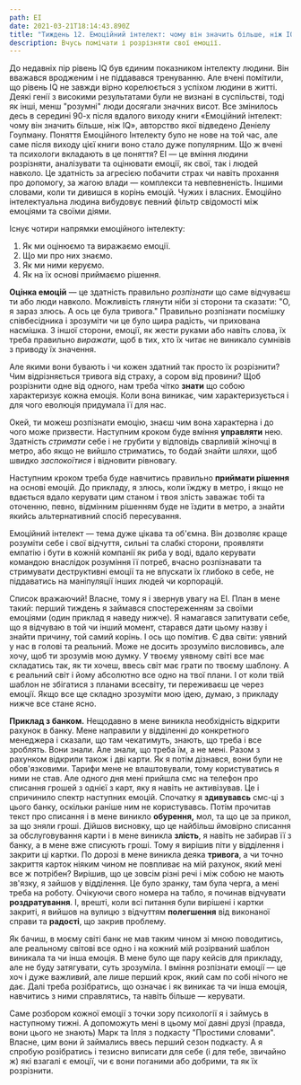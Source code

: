 ```yaml
---
path: EI
date: 2021-03-21T18:14:43.890Z
title: "Тиждень 12. Емоційний інтелект: чому він значить більше, ніж IQ"
description: Вчусь помічати і розрізняти свої емоції.
---
```

До недавніх пір рівень IQ був єдиним показником інтелекту людини. Він вважався вродженим і не піддавався тренуванню. Але вчені помітили, що рівень IQ не завжди вірно корелюється з успіхом людини в житті. Деякі генії з високими результатами були не визнані в суспільстві, тоді як інші, менш "розумні" люди досягали значних висот. Все змінилось десь в середині 90-х після вдалого виходу книги «Емоційний інтелект: чому він значить більше, ніж IQ», авторство якої відведено Деніелу Гоулману. Поняття Емоційного Інтелекту було не нове на той час, але саме після виходу цієї книги воно стало дуже популярним. Що ж вчені та психологи вкладають в це поняття? ЕІ — це вміння людини розрізняти, аналізувати та оцінювати емоції, як свої, так і людей навколо. Це здатність за агресією побачити страх чи навіть прохання про допомогу, за жагою влади — комплекси та невпевненість. Іншими словами, коли ти дивишся в корінь емоцій. Чужих і власних. Емоційно інтелектуальна людина вибудовує певний фільтр свідомості між емоціями та своїми діями.

Існує чотири напрямки емоційного інтелекту:

1. Як ми оцінюємо та виражаємо емоції.
2. Що ми про них знаємо.
3. Як ми ними керуємо.
4. Як на їх основі приймаємо рішення.

**Оцінка емоцій** — це здатність правильно *розпізнати* що саме відчуваєш ти або люди навколо. Можливість глянути ніби зі сторони та сказати: "О, я зараз злюсь. А ось це була тривога." Правильно розпізнати посмішку співбесідника і зрозуміти чи це було щира радість, чи прихована насмішка. З іншої сторони, емоції, як жести руками або навіть слова, їх треба правильно *виражати*, щоб в тих, хто їх читає не виникало сумнівів з приводу їх значення.

Але якими вони бувають і чи кожен здатний так просто їх розрізнити? Чим відрізняється тривога від страху, а сором від провини? Щоб розрізнити одне від одного, нам треба чітко **знати** що собою характеризує кожна емоція. Коли вона виникає, чим характеризується і для чого еволюція придумала її для нас.

Окей, ти можеш розпізнати емоцію, знаєш чим вона характерна і до чого може призвести. Наступним кроком буде вміння **управляти** нею. Здатність *стримати* себе і не грубити у відповідь сварливій жіночці в метро, або якщо не вийшло стриматись, то бодай знайти шляхи, щоб швидко *заспокоїтися* і відновити рівновагу.

Наступним кроком треба буде навчитись правильно **приймати рішення** на основі емоцій. До прикладу, я злюсь, коли їжджу в метро, і якщо не вдається вдало керувати цим станом і твоя злість заважає тобі та оточенню, певно, відмінним рішенням буде не їздити в метро, а знайти якийсь альтернативний спосіб пересування.

Емоційний інтелект — тема дуже цікава та об'ємна. Він дозволяє краще розуміти себе і свої відчуття, сильні та слабкі сторони, проявляти емпатію і бути в кожній компанії як риба у воді, вдало керувати командою внаслідок розуміння її потреб, вчасно розпізнавати та стримувати деструктивні емоції та не впускати їх глибоко в себе, не піддаватись на маніпуляції інших людей чи корпорацій.

Список вражаючий! Власне, тому я і звернув увагу на ЕІ. План в мене такий: перший тиждень я займався спостереженням за своїми емоціями (один приклад я наведу нижче). Я намагався запитувати себе, що я відчуваю в той чи інший момент, старався дати цьому назву і знайти причину, той самий корінь. І ось що помітив. Є два світи: уявний у нас в голові та реальний. Може не досить зрозуміло висловивсь, але хочу, щоб ти зрозумів мою думку. У твоєму уявному світі все має складатись так, як ти хочеш, ввесь світ має грати по твоєму шаблону. А є реальний світ і йому абсолютно все одно на твої плани. І от коли твій шаблон не збігатися з планами всесвіту, ти переживаєш це через емоції. Якщо все ще складно зрозуміти мою ідею, думаю, з прикладу нижче все стане ясно.

**Приклад з банком.** Нещодавно в мене виникла необхідність відкрити рахунок в банку. Мене направили у відділенні до конкретного менеджера і сказали, що там чекатимуть, знають, що треба і все зроблять. Вони знали. Але знали, що треба їм, а не мені. Разом з рахунком відкрили також і дві карти. Як я потім дізнався, вони були не обов'язковими. Тарифи мене не влаштовували, тому користуватись я ними не став. Але одного дня мені прийшла смс на телефон про списання грошей з однієї з карт, яку я навіть не активізував. Це і спричинило спектр наступних емоцій. Спочатку я **здивувавсь** смс-ці з цього банку, оскільки раніше ним не користувавсь. Потім прочитав текст про списання і в мене виникло **обурення,** мол, та що це за прикол, за що зняли гроші. Дійшов висновку, що це найбільш ймовірно списання за обслуговування карти і в мене виникла **злість**, я навіть не забирав її з банку, а в мене вже списують гроші. Тому я вирішив піти у відділення і закрити ці картки. По дорозі в мене виникла деяка **тривога**, а чи точно закриття карток ніяким чином не повпливає на мій рахунок, який мені все ж потрібен? Вирішив, що це зовсім різні речі і між собою не мають зв'язку, я зайшов у відділення. Це було зранку, там була черга, а мені треба на роботу. Очікуючи свого номера на табло, я починав відчувати **роздратування**. І, врешті, коли всі питання були вирішені і картки закриті, я вийшов на вулицю з відчуттям **полегшення** від виконаної справи та **радості**, що закрив проблему.

Як бачиш, в моєму світі банк не мав таким чином зі мною поводитись, але реальному світові все одно і на кожний мій розірваний шаблон виникала та чи інша емоція. В мене було ще пару кейсів для прикладу, але не буду затягувати, суть зрозуміла. І вміння розпізнати емоції — це хоч і дуже важливий, але лише перший крок, який сам по собі нічого не дає. Далі треба розібратись, що означає і як виникає та чи інша емоція, навчитись з ними справлятись, та навіть більше — керувати.

Саме розбором кожної емоції з точки зору психології я і займусь в наступному тижні. А допоможуть мені в цьому мої давні друзі (правда, вони цього не знають) Марк та Ілля з подкасту "Простими словами". Власне, цим вони й займались ввесь перший сезон подкасту. А я спробую розібратись і тезисно виписати для себе (і для тебе, звичайно ж) які взагалі є емоції, чи є вони поганими або добрими, та як їх розрізнити.